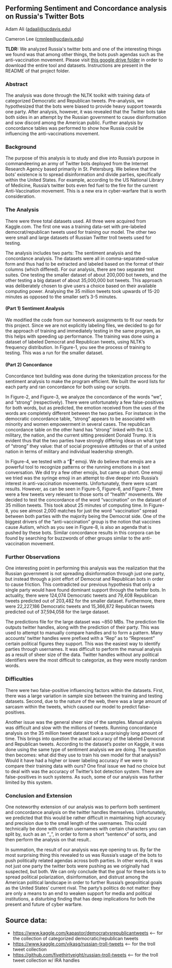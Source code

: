 ## Performing Sentiment and Concordance analysis on Russia's Twitter Bots

Adam Ali (adaali@ucdavis.edu)

Cameron Lee (cmnlee@ucdavis.edu)

**TLDR:** We analyzed Russia's twitter bots and one of the interesting things we found was that among other things, the bots push agendas such as the anti-vaccination movement. Please visit [this google drive folder](https://drive.google.com/drive/folders/1YdP61uRxt10GlX3WXLQ_1aiEglZ28Wve?usp=sharing) in order to download the entire tool and datasets. Instructions are present in the README of that project folder.

### Abstract

The analysis was done through the NLTK toolkit with training data of categorized Democratic and Republican tweets. Pre-analysis, we hypothesized that the bots were biased to provide heavy support towards one party. After analysis, however, it was revealed that the Twitter bots take both sides in an attempt by the Russian government to cause disinformation and sow discord among the American public. Further analysis by concordance tables was performed to show how Russia could be influencing the anti-vaccinations movement.

### Background

The purpose of this analysis is to study and dive into Russia’s purpose in commandeering an army of Twitter bots deployed from the Internet Research Agency based primarily in St. Petersburg. We believe that the bots’ existence is to spread disinformation and divide parties, specifically within the United States. For example, according to the US National Library of Medicine, Russia’s twitter bots even fed fuel to the fire for the current Anti-Vaccination movement. This is a new era in cyber-warfare that is worth consideration.

### The Analysis

There were three total datasets used. All three were acquired from Kaggle.com.  The first one was a training data-set with pre-labeled democrat/republican tweets used for training our model. The other two were small and large datasets of Russian Twitter troll tweets used for testing.

 The analysis includes two parts: The sentiment analysis and the concordance analysis. The datasets were all in comma-separated-value form and thus had to be extracted and labeled based on the format of their columns (which differed). For our analysis, there are two separate test suites. One testing the smaller dataset of about 200,000 bot tweets, and the other testing a big dataset of about 35,000,000 bot tweets. This approach was deliberately chosen to give users a choice based on their available computing power. Analysing the 35 million tweets took upwards of 15-20 minutes as opposed to the smaller set’s 3-5 minutes. 

#### (Part 1) Sentiment Analysis

We modified the code from our homework assignments to fit our needs for this project. Since we are not explicitly labeling files, we decided to go for the approach of training and immediately testing in the same program, as this helps with speeding up performance. The training was done using a dataset of labeled Democrat and Republican tweets, using NLTK’s frequency distribution. In Figure-1, you see the process of training to testing. This was a run for the smaller dataset.

#### (Part 2) Concordance

Concordance text building was done during the tokenization process for the sentiment analysis to make the program efficient. We built the word lists for each party and ran concordance for both using our scripts.

In Figure-2, and Figure-3, we analyze the concordance of the words “we”, and “strong” (respectively). There were unfortunately a few false-positives for both words, but as predicted, the emotion received from the uses of the words are completely different between the two parties. For instance: in the democratic concordance table, “strong” appears to be associated with minority and women empowerment in several cases. The republican concordance table on the other hand has “strong” linked with the U.S. military, the nation, and the current sitting president Donald Trump. It is evident thus that the two parties have strongly differing ideas on what type of “strong” they value: that of social progressive attitudes or that of a united nation in terms of military and individual leadership strength.

In Figure-4, we tested with a “💩“ emoji. We do believe that emojis are a powerful tool to recognize patterns or the running emotions in a text conversation.  We did try a few other emojis, but came up short. One emoji we tried was the syringe emoji in an attempt to dive deeper into Russia’s interest in anti-vaccination movements. Unfortunately, there were scant results. However,  as can be seen
in Figure-5, Figure-6, and Figure-7, there were a few tweets very relevant to those sorts of “health” movements. We decided to test the concordance of the word “vaccination” on the dataset of 35 million tweets. This took about 25 minutes of computing time. In Figure-8, you see almost 2,000 matches for just the word “vaccination” spread between both parties with the majority being the Democrat side. One of the biggest drivers of the “anti-vaccination” group is the notion that vaccines cause Autism, which as you see in Figure-8, is also an agenda that is pushed by these bots. Similar concordance results in this corpora can be found by searching for buzzwords of other groups similar to the anti-vaccination movement.

### Further Observations

One interesting point in performing this analysis was the realization that the Russian government is not spreading disinformation through just one party, but instead through a joint effort of Democrat and Republican bots in order to cause friction. This contradicted our previous hypothesis that only a single party would have found dominant support through the twitter bots. In actuality, there were 124,074 Democratic tweets and 79,408 Republican tweets predicted out of 203,482 for the smaller dataset. Furthermore, there were 22,227,186 Democratic tweets and 15,366,872 Republican tweets predicted out of 37,594,058 for the large dataset. 

The predictions file for the large dataset was ~850 MBs. The prediction file outputs twitter handles, along with the prediction of their party. This was used to attempt to manually compare handles and to form a pattern. Many accounts’ twitter handles were prefixed with a “Rep” as to “Represent” certain political figures they support. This was the easiest way to identify parties through usernames. It was difficult to perform the manual analysis as a result of sheer size of the data. Twitter handles without any political identifiers were the most difficult to categorize, as they were mostly random words. 

### Difficulties

There were two false-positive influencing factors within the datasets. First, there was a large variation in sample size between the training and testing datasets. Second, due to the nature of the web, there was a large amount of sarcasm within the tweets, which caused our model to predict false-positives.

Another issue was the general sheer size of the samples. Manual analysis was difficult and slow with the millions of tweets. Running concordance analysis on the 35 million tweet dataset took a surprisingly long amount of time.  This brings into question the actual accuracy of the labeled Democrat and Republican tweets. According to the dataset’s poster on Kaggle, it was done using the same type of sentiment analysis we are doing. The question then becomes: what did they use to train his own model for that analysis? Would it have had a higher or lower labeling accuracy if we were to compare their training data with ours? 
One final issue we had no choice but to deal with was the accuracy of Twitter’s bot detection system. There are false-positives in such systems. As such, some of our analysis was further limited by this system.

### Conclusion and Extension

One noteworthy extension of our analysis was to perform both sentiment and concordance analysis on the twitter handles themselves.  Unfortunately, we predicted that this would be rather difficult in maintaining high accuracy and precision due to the small length of the usernames. This could technically be done with certain usernames with certain characters you can split by, such as an “_”, in order to form a short “sentence” of sorts, and then perform the analysis on that result..

In summation, the result of our analysis was eye opening to us. By far the most surprising thing this revealed to us was Russia’s usage of the bots to push politically related agendas across both parties. In other words, it was not just one party the twitter bots were pushing as we originally had suspected, but both. We can only conclude that the goal for these bots is to spread political polarization, disinformation, and distrust among the American political landscape in order to further Russia’s geopolitical goals as the United States’ current rival. The party’s politics do not matter: they are only a means to an end to weaken support for media and political institutions, a disturbing finding that has deep implications for both the present and future of cyber warfare.

## Source data:

- https://www.kaggle.com/kapastor/democratvsrepublicantweets <-- for the collection of categorized democratic/republican tweets
- https://www.kaggle.com/vikasg/russian-troll-tweets <-- for the troll tweet collection
- https://github.com/fivethirtyeight/russian-troll-tweets <-- for the troll tweet collection w/ IRA handles

